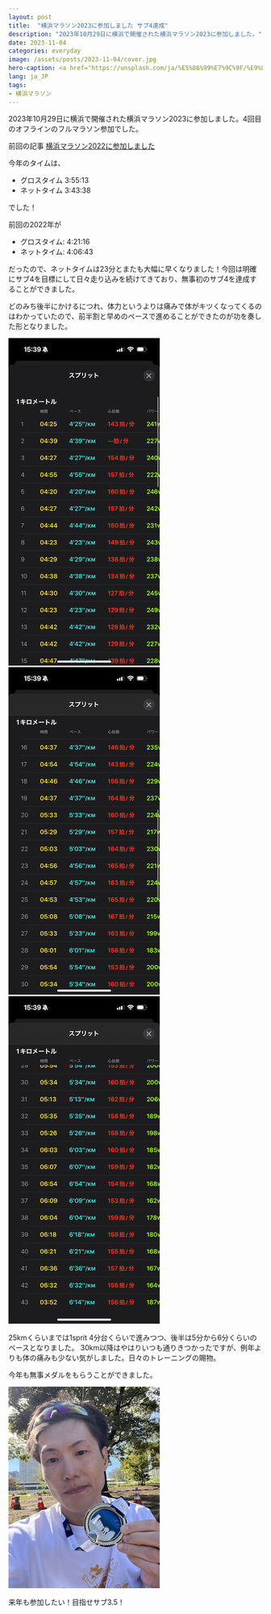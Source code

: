 ```yaml
---
layout: post
title:  "横浜マラソン2023に参加しました サブ4達成"
description: "2023年10月29日に横浜で開催された横浜マラソン2023に参加しました。"
date: 2023-11-04
categories: everyday
image: /assets/posts/2023-11-04/cover.jpg
hero-caption: <a href="https://unsplash.com/ja/%E5%86%99%E7%9C%9F/%E9%83%BD%E5%B8%82%E3%82%92%E8%83%8C%E6%99%AF%E3%81%AB%E3%81%97%E3%81%9F%E5%A4%A7%E3%81%8D%E3%81%AA%E6%B0%B4%E5%9F%9F-Pnl7uHETWFM?utm_content=creditCopyText&utm_medium=referral&utm_source=unsplash">Unsplash</a>の<a href="https://unsplash.com/ja/@lifeandyouth?utm_content=creditCopyText&utm_medium=referral&utm_source=unsplash">Daesun Kim</a>が撮影した写真
lang: ja_JP
tags:
- 横浜マラソン
---
```


2023年10月29日に横浜で開催された横浜マラソン2023に参加しました。4回目のオフラインのフルマラソン参加でした。

前回の記事 [横浜マラソン2022に参加しました](https://masamichiueta.github.io/everyday/2022/10/30/yokohama-marathon-2022.html)

今年のタイムは、
- グロスタイム 3:55:13
- ネットタイム 3:43:38

でした！

前回の2022年が

- グロスタイム: 4:21:16
- ネットタイム: 4:06:43

だったので、ネットタイムは23分とまたも大幅に早くなりました！今回は明確にサブ4を目標にして日々走り込みを続けてきており、無事初のサブ4を達成することができました。

どのみち後半にかけるにつれ、体力というよりは痛みで体がキツくなってくるのはわかっていたので、前半割と早めのペースで進めることができたのが功を奏した形となりました。

![スプリット1](/assets/posts/2023-11-04/sprit1.PNG "スプリット1")
![スプリット2](/assets/posts/2023-11-04/sprit2.PNG "スプリット2")
![スプリット3](/assets/posts/2023-11-04/sprit3.PNG "スプリット3")

25kmくらいまでは1sprit 4分台くらいで進みつつ、後半は5分から6分くらいのペースとなりました。
30km以降はやはりいつも通りきつかったですが、例年よりも体の痛みも少ない気がしました。日々のトレーニングの賜物。

今年も無事メダルをもらうことができました。

![メダル](/assets/posts/2023-11-04/medal.jpeg "メダル")

来年も参加したい！目指せサブ3.5！
